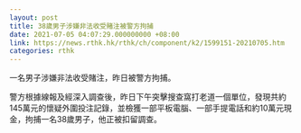 ```yaml
---
layout: post
title: 38歲男子涉嫌非法收受賭注被警方拘捕
date: 2021-07-05 04:07:29.000000000 +08:00
link: https://news.rthk.hk/rthk/ch/component/k2/1599151-20210705.htm
categories: rthk
---
```


一名男子涉嫌非法收受賭注，昨日被警方拘捕。

警方根據線報及經深入調查後，昨日下午突擊搜查窩打老道一個單位，發現共約145萬元的懷疑外圍投注記錄，並檢獲一部平板電腦、一部手提電話和約10萬元現金，拘捕一名38歲男子，他正被扣留調查。
